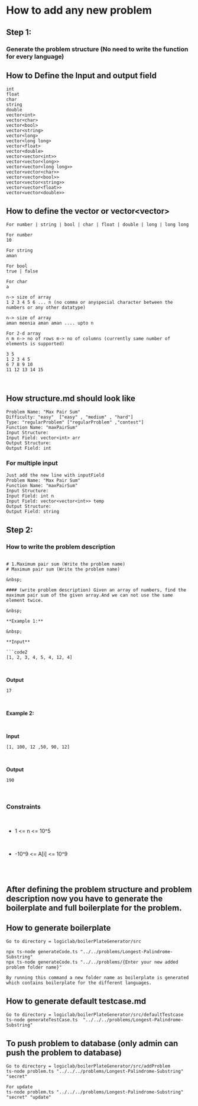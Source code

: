 # How to add any new problem

## Step 1:

### Generate the problem structure (No need to write the function for every language)

## How to Define the Input and output field

```
int
float
char
string
double
vector<int>
vector<char>
vector<bool>
vector<string>
vector<long>
vector<long long>
vector<float>
vector<double>
vector<vector<int>>
vector<vector<long>>
vector<vector<long long>>
vector<vector<char>>
vector<vector<bool>>
vector<vector<string>>
vector<vector<float>>
vector<vector<double>>
```

## How to define the vector<type> or vector<vector<type>>

```
For number | string | bool | char | float | double | long | long long

For number
10

For string
aman

For bool
true | false

For char
a

n-> size of array
1 2 3 4 5 6 ... n (no comma or anyspecial character between the numbers or any other datatype)

n-> size of array
aman meenia aman aman .... upto n

For 2-d array
n m n-> no of rows m-> no of columns (currently same number of elements is supported)

3 5
1 2 3 4 5
6 7 8 9 10
11 12 13 14 15



```

## How structure.md should look like

```
Problem Name: "Max Pair Sum"
Difficulty: "easy"  ["easy" , "medium" , "hard"]
Type: "regularProblem" ["regularProblem" ,"contest"]
Function Name: "maxPairSum"
Input Structure:
Input Field: vector<int> arr
Output Structure:
Output Field: int

```

### For multiple input

```
Just add the new line with inputField
Problem Name: "Max Pair Sum"
Function Name: "maxPairSum"
Input Structure:
Input Field: int n
Input Field: vector<vector<int>> temp
Output Structure:
Output Field: string
```

## Step 2:

### How to write the problem description

````

# 1.Maximum pair sum (Write the problem name)
# Maximum pair sum (Write the problem name)

&nbsp;

#### (write problem description) Given an array of numbers, find the maximum pair sum of the given array.And we can not use the same element twice.

&nbsp;

**Example 1:**

&nbsp;

**Input**

```code2
[1, 2, 3, 4, 5, 4, 12, 4]
````

&nbsp;

**Output**

```
17
```

&nbsp;

**Example 2:**

&nbsp;

**Input**

```
[1, 100, 12 ,50, 90, 12]
```

&nbsp;

**Output**

```
190
```

&nbsp;

### Constraints

&nbsp;

- 1 <= n <= 10^5

  &nbsp;

- -10^9 <= A[i] <= 10^9

  &nbsp;

```

```

## After defining the problem structure and problem description now you have to generate the boilerplate and full boilerplate for the problem.

## How to generate boilerplate

```
Go to directory = logiclab/boilerPlateGenerator/src

npx ts-node generateCode.ts "../../problems/Longest-Palindrome-Substring"
npx ts-node generateCode.ts "../../problems/{Enter your new added problem folder name}"

By running this command a new folder name as boilerplate is generated which contains boilerplate for the different languages.

```

## How to generate default testcase.md

```
Go to directory = logiclab/boilerPlateGenerator/src/defaultTestcase
ts-node generateTestCase.ts  "../../../problems/Longest-Palindrome-Substring"

```

## To push problem to database (only admin can push the problem to database)

```
Go to directory = logiclab/boilerPlateGenerator/src/addProblem
ts-node problem.ts "../../../problems/Longest-Palindrome-Substring" "secret"

For update
ts-node problem.ts "../../../problems/Longest-Palindrome-Substring" "secret" "update"
```
